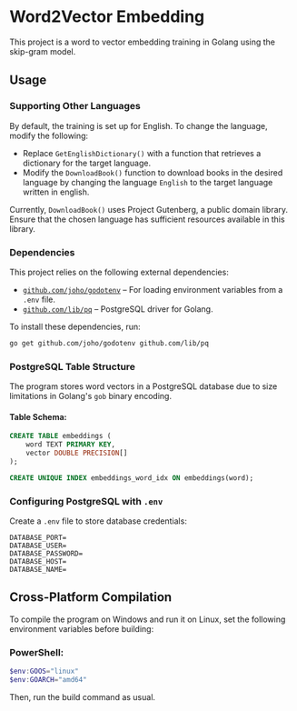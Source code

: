 # Word2Vector Embedding

This project is a word to vector embedding training in Golang using the skip-gram model.

## Usage

### Supporting Other Languages

By default, the training is set up for English. To change the language, modify the following:

- Replace `GetEnglishDictionary()` with a function that retrieves a dictionary for the target language.
- Modify the `DownloadBook()` function to download books in the desired language by changing the language `English` to the target language written in english.

Currently, `DownloadBook()` uses Project Gutenberg, a public domain library. Ensure that the chosen language has sufficient resources available in this library.

### Dependencies
This project relies on the following external dependencies:

- [`github.com/joho/godotenv`](https://github.com/joho/godotenv) – For loading environment variables from a `.env` file.
- [`github.com/lib/pq`](https://github.com/lib/pq) – PostgreSQL driver for Golang.

To install these dependencies, run:
```sh
go get github.com/joho/godotenv github.com/lib/pq
```

### PostgreSQL Table Structure

The program stores word vectors in a PostgreSQL database due to size limitations in Golang's `gob` binary encoding.

#### Table Schema:
```sql
CREATE TABLE embeddings (
    word TEXT PRIMARY KEY,
    vector DOUBLE PRECISION[]
);

CREATE UNIQUE INDEX embeddings_word_idx ON embeddings(word);
```

### Configuring PostgreSQL with `.env`
Create a `.env` file to store database credentials:
```env
DATABASE_PORT=
DATABASE_USER=
DATABASE_PASSWORD=
DATABASE_HOST=
DATABASE_NAME=
```

## Cross-Platform Compilation

To compile the program on Windows and run it on Linux, set the following environment variables before building:

### PowerShell:
```powershell
$env:GOOS="linux"
$env:GOARCH="amd64"
```

Then, run the build command as usual.

